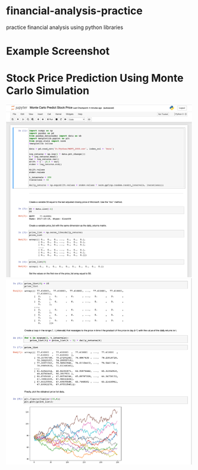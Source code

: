 # financial-analysis-practice
practice financial analysis using python libraries

# Example Screenshot
# Stock Price Prediction Using Monte Carlo Simulation
![](screenshots/example-monte-carlo-1.png)
![](screenshots/example-monte-carlo-2.png)
